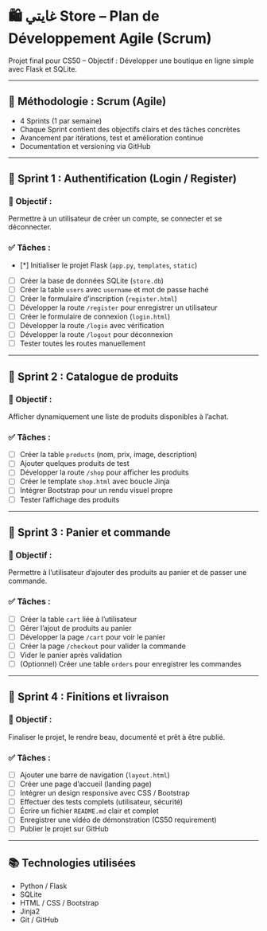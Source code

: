 # 🛍️ غايتي Store – Plan de Développement Agile (Scrum)

Projet final pour CS50 – Objectif : Développer une boutique en ligne simple avec Flask et SQLite.

---

## 🔄 Méthodologie : Scrum (Agile)

- 4 Sprints (1 par semaine)
- Chaque Sprint contient des objectifs clairs et des tâches concrètes
- Avancement par itérations, test et amélioration continue
- Documentation et versioning via GitHub

---

## 🏃 Sprint 1 : Authentification (Login / Register)

### 🎯 Objectif :
Permettre à un utilisateur de créer un compte, se connecter et se déconnecter.

### ✅ Tâches :
- [*] Initialiser le projet Flask (`app.py`, `templates`, `static`)
- [ ] Créer la base de données SQLite (`store.db`)
- [ ] Créer la table `users` avec `username` et mot de passe haché
- [ ] Créer le formulaire d’inscription (`register.html`)
- [ ] Développer la route `/register` pour enregistrer un utilisateur
- [ ] Créer le formulaire de connexion (`login.html`)
- [ ] Développer la route `/login` avec vérification
- [ ] Développer la route `/logout` pour déconnexion
- [ ] Tester toutes les routes manuellement

---

## 🏃 Sprint 2 : Catalogue de produits

### 🎯 Objectif :
Afficher dynamiquement une liste de produits disponibles à l’achat.

### ✅ Tâches :
- [ ] Créer la table `products` (nom, prix, image, description)
- [ ] Ajouter quelques produits de test
- [ ] Développer la route `/shop` pour afficher les produits
- [ ] Créer le template `shop.html` avec boucle Jinja
- [ ] Intégrer Bootstrap pour un rendu visuel propre
- [ ] Tester l’affichage des produits

---

## 🏃 Sprint 3 : Panier et commande

### 🎯 Objectif :
Permettre à l’utilisateur d’ajouter des produits au panier et de passer une commande.

### ✅ Tâches :
- [ ] Créer la table `cart` liée à l’utilisateur
- [ ] Gérer l’ajout de produits au panier
- [ ] Développer la page `/cart` pour voir le panier
- [ ] Créer la page `/checkout` pour valider la commande
- [ ] Vider le panier après validation
- [ ] (Optionnel) Créer une table `orders` pour enregistrer les commandes

---

## 🏃 Sprint 4 : Finitions et livraison

### 🎯 Objectif :
Finaliser le projet, le rendre beau, documenté et prêt à être publié.

### ✅ Tâches :
- [ ] Ajouter une barre de navigation (`layout.html`)
- [ ] Créer une page d’accueil (landing page)
- [ ] Intégrer un design responsive avec CSS / Bootstrap
- [ ] Effectuer des tests complets (utilisateur, sécurité)
- [ ] Écrire un fichier `README.md` clair et complet
- [ ] Enregistrer une vidéo de démonstration (CS50 requirement)
- [ ] Publier le projet sur GitHub

---

## 📚 Technologies utilisées

- Python / Flask  
- SQLite  
- HTML / CSS / Bootstrap  
- Jinja2  
- Git / GitHub

